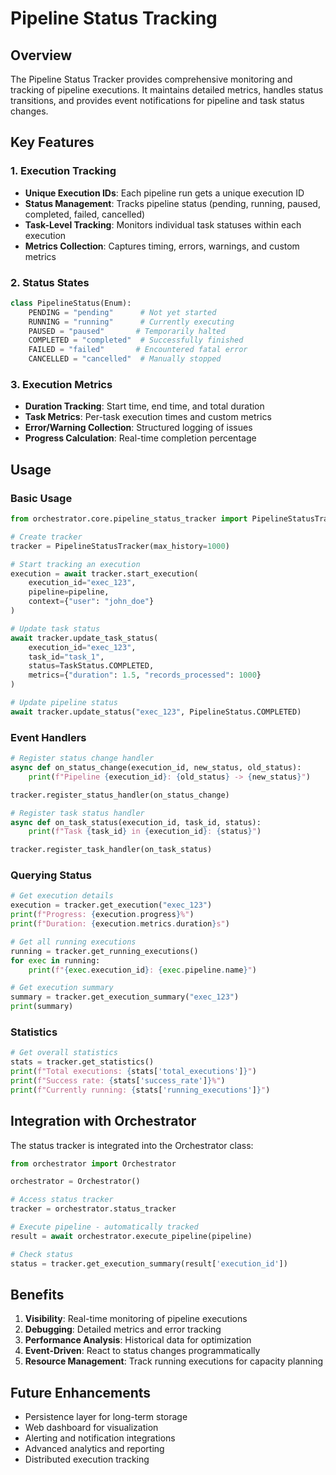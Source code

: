 # Pipeline Status Tracking

## Overview

The Pipeline Status Tracker provides comprehensive monitoring and tracking of pipeline executions. It maintains detailed metrics, handles status transitions, and provides event notifications for pipeline and task status changes.

## Key Features

### 1. Execution Tracking

- **Unique Execution IDs**: Each pipeline run gets a unique execution ID
- **Status Management**: Tracks pipeline status (pending, running, paused, completed, failed, cancelled)
- **Task-Level Tracking**: Monitors individual task statuses within each execution
- **Metrics Collection**: Captures timing, errors, warnings, and custom metrics

### 2. Status States

```python
class PipelineStatus(Enum):
    PENDING = "pending"      # Not yet started
    RUNNING = "running"      # Currently executing
    PAUSED = "paused"       # Temporarily halted
    COMPLETED = "completed"  # Successfully finished
    FAILED = "failed"       # Encountered fatal error
    CANCELLED = "cancelled"  # Manually stopped
```

### 3. Execution Metrics

- **Duration Tracking**: Start time, end time, and total duration
- **Task Metrics**: Per-task execution times and custom metrics
- **Error/Warning Collection**: Structured logging of issues
- **Progress Calculation**: Real-time completion percentage

## Usage

### Basic Usage

```python
from orchestrator.core.pipeline_status_tracker import PipelineStatusTracker

# Create tracker
tracker = PipelineStatusTracker(max_history=1000)

# Start tracking an execution
execution = await tracker.start_execution(
    execution_id="exec_123",
    pipeline=pipeline,
    context={"user": "john_doe"}
)

# Update task status
await tracker.update_task_status(
    execution_id="exec_123",
    task_id="task_1",
    status=TaskStatus.COMPLETED,
    metrics={"duration": 1.5, "records_processed": 1000}
)

# Update pipeline status
await tracker.update_status("exec_123", PipelineStatus.COMPLETED)
```

### Event Handlers

```python
# Register status change handler
async def on_status_change(execution_id, new_status, old_status):
    print(f"Pipeline {execution_id}: {old_status} -> {new_status}")

tracker.register_status_handler(on_status_change)

# Register task status handler
async def on_task_status(execution_id, task_id, status):
    print(f"Task {task_id} in {execution_id}: {status}")

tracker.register_task_handler(on_task_status)
```

### Querying Status

```python
# Get execution details
execution = tracker.get_execution("exec_123")
print(f"Progress: {execution.progress}%")
print(f"Duration: {execution.metrics.duration}s")

# Get all running executions
running = tracker.get_running_executions()
for exec in running:
    print(f"{exec.execution_id}: {exec.pipeline.name}")

# Get execution summary
summary = tracker.get_execution_summary("exec_123")
print(summary)
```

### Statistics

```python
# Get overall statistics
stats = tracker.get_statistics()
print(f"Total executions: {stats['total_executions']}")
print(f"Success rate: {stats['success_rate']}%")
print(f"Currently running: {stats['running_executions']}")
```

## Integration with Orchestrator

The status tracker is integrated into the Orchestrator class:

```python
from orchestrator import Orchestrator

orchestrator = Orchestrator()

# Access status tracker
tracker = orchestrator.status_tracker

# Execute pipeline - automatically tracked
result = await orchestrator.execute_pipeline(pipeline)

# Check status
status = tracker.get_execution_summary(result['execution_id'])
```

## Benefits

1. **Visibility**: Real-time monitoring of pipeline executions
2. **Debugging**: Detailed metrics and error tracking
3. **Performance Analysis**: Historical data for optimization
4. **Event-Driven**: React to status changes programmatically
5. **Resource Management**: Track running executions for capacity planning

## Future Enhancements

- Persistence layer for long-term storage
- Web dashboard for visualization
- Alerting and notification integrations
- Advanced analytics and reporting
- Distributed execution tracking